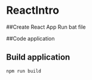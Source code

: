 # ReactIntro

##Create React App
Run bat file

##Code application

## Build application
`npm run build`
